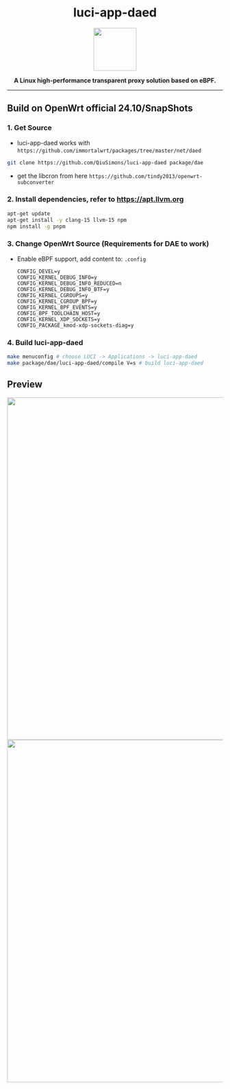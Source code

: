 <h1 align="center">luci-app-daed</h1>
<p align="center">
  <img width="100" src="https://github.com/daeuniverse/dae/blob/main/logo.png?raw=true" />
</p>
<p align="center">
  <b>A Linux high-performance transparent proxy solution based on eBPF.</b>
</p>

-----------


## Build on OpenWrt official 24.10/SnapShots

### 1. Get Source
- luci-app-daed works with `https://github.com/immortalwrt/packages/tree/master/net/daed`
```bash
git clone https://github.com/QiuSimons/luci-app-daed package/dae
```
- get the libcron from here `https://github.com/tindy2013/openwrt-subconverter`

### 2. Install dependencies, refer to https://apt.llvm.org

```bash
apt-get update
apt-get install -y clang-15 llvm-15 npm
npm install -g pnpm
```

### 3. Change OpenWrt Source (Requirements for DAE to work)

- Enable eBPF support, add content to: `.config`
  ```
  CONFIG_DEVEL=y
  CONFIG_KERNEL_DEBUG_INFO=y
  CONFIG_KERNEL_DEBUG_INFO_REDUCED=n
  CONFIG_KERNEL_DEBUG_INFO_BTF=y
  CONFIG_KERNEL_CGROUPS=y
  CONFIG_KERNEL_CGROUP_BPF=y
  CONFIG_KERNEL_BPF_EVENTS=y
  CONFIG_BPF_TOOLCHAIN_HOST=y
  CONFIG_KERNEL_XDP_SOCKETS=y
  CONFIG_PACKAGE_kmod-xdp-sockets-diag=y
  ```

### 4. Build luci-app-daed

```bash
make menuconfig # choose LUCI -> Applications -> luci-app-daed
make package/dae/luci-app-daed/compile V=s # build luci-app-daed
```


## Preview
<p align="center">
<img width="800" src="https://github.com/QiuSimons/luci-app-daed/blob/master/PIC/1.jpg?raw=true" />
<img width="800" src="https://github.com/QiuSimons/luci-app-daed/blob/master/PIC/2.jpg?raw=true" />
</p>
